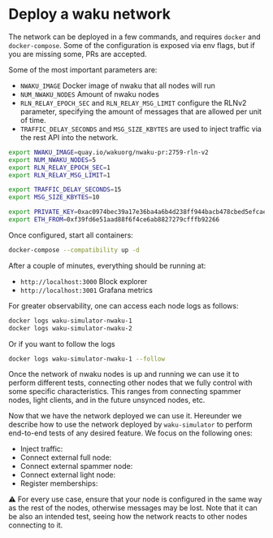 # Deploy a waku network

The network can be deployed in a few commands, and requires `docker` and `docker-compose`. Some of the configuration is exposed via env flags, but if you are missing some, PRs are accepted.

Some of the most important parameters are:

- `NWAKU_IMAGE` Docker image of nwaku that all nodes will run
- `NUM_NWAKU_NODES` Amount of nwaku nodes
- `RLN_RELAY_EPOCH_SEC` and `RLN_RELAY_MSG_LIMIT` configure the RLNv2 parameter, specifying the amount of messages that are allowed per unit of time.
- `TRAFFIC_DELAY_SECONDS` and `MSG_SIZE_KBYTES` are used to inject traffic via the rest API into the network.

```bash
export NWAKU_IMAGE=quay.io/wakuorg/nwaku-pr:2759-rln-v2
export NUM_NWAKU_NODES=5
export RLN_RELAY_EPOCH_SEC=1
export RLN_RELAY_MSG_LIMIT=1

export TRAFFIC_DELAY_SECONDS=15
export MSG_SIZE_KBYTES=10

export PRIVATE_KEY=0xac0974bec39a17e36ba4a6b4d238ff944bacb478cbed5efcae784d7bf4f2ff80
export ETH_FROM=0xf39fd6e51aad88f6f4ce6ab8827279cfffb92266
```

Once configured, start all containers:

```bash
docker-compose --compatibility up -d
```

After a couple of minutes, everything should be running at:

- `http://localhost:3000` Block explorer
- `http://localhost:3001` Grafana metrics

For greater observability, one can access each node logs as follows:

```bash
docker logs waku-simulator-nwaku-1
docker logs waku-simulator-nwaku-2
```

Or if you want to follow the logs

```bash
docker logs waku-simulator-nwaku-1 --follow
```

Once the network of nwaku nodes is up and running we can use it to perform different tests, connecting other nodes that we fully control with some specific characteristics. This ranges from connecting spammer nodes, light clients, and in the future unsynced nodes, etc.


Now that we have the network deployed we can use it. Hereunder we describe how to use the network deployed by `waku-simulator` to perform end-to-end tests of any desired feature. We focus on the following ones:

- Inject traffic:
- Connect external full node:
- Connect external spammer node:
- Connect external light node:
- Register memberships:

⚠️ For every use case, ensure that your node is configured in the same way as the rest of the nodes, otherwise messages may be lost. Note that it can be also an intended test, seeing how the network reacts to other nodes connecting to it.